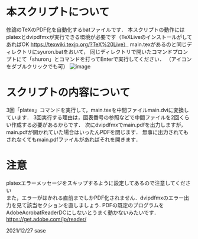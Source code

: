 # 本スクリプトについて
修論のTeXのPDF化を自動化するbatファイルです．
本スクリプトの動作にはplatexとdvipdfmxが実行できる環境が必要です（TeXLiveのインストールがしてあればOK https://texwiki.texjp.org/?TeX%20Live）
main.texがあるのと同じディレクトリにsyuron.batをおいて，
同じディレクトリで開いたコマンドプロンプトにて「shuron」とコマンドを打ってEnterで実行してください． （アイコンをダブルクリックでも可） 
![image](https://user-images.githubusercontent.com/65761137/147402650-a0e16e72-04f0-42ec-8650-d7a2822ce3fb.png)

# スクリプトの内容について
3回「platex」コマンドを実行して，main.texを中間ファイルmain.dviに変換しています．
3回実行する理由は，図表番号の参照などで中間ファイルを2回くらい作成する必要があるからです．
次にdvipdfmxでmain.pdfを出力しますが，main.pdfが開かれていた場合はいったんPDFを閉じます．
無事に出力されてもされなくてもmain.pdfファイルがあればそれを開きます．

# 注意
platexエラーメッセージをスキップするように設定してあるので注意してください  
また，エラーがはかれる直前までしかPDF化されません．dvipdfmxのエラー出力を見て該当セクションを直しましょう.
PDFの既定のプログラムをAdobeAcrobatReaderDCにしないとうまく動かないみたいです．https://get.adobe.com/jp/reader/

2021/12/27 sase

